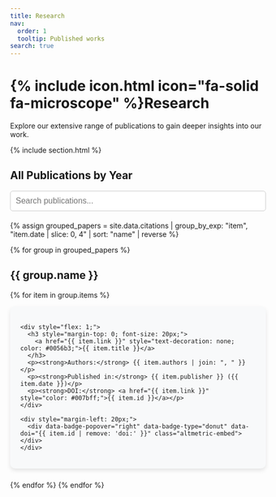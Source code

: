 ```yaml
---
title: Research
nav:
  order: 1
  tooltip: Published works
search: true
---
```


# {% include icon.html icon="fa-solid fa-microscope" %}Research

Explore our extensive range of publications to gain deeper insights into our work. 

{% include section.html %}

## All Publications by Year

<!-- Improved Search Box -->
<div style="margin-bottom: 20px;">
  <input type="text" id="search-box" placeholder="Search publications..." 
         style="width: 100%; padding: 10px; font-size: 16px; border: 1px solid #ccc; border-radius: 5px;">
</div>

<!-- Start of Publication List -->
<div id="publications-list">
  {% assign grouped_papers = site.data.citations | group_by_exp: "item", "item.date | slice: 0, 4" | sort: "name" | reverse %}

  {% for group in grouped_papers %}
  <h2 class="year-header">{{ group.name }}</h2>

  {% for item in group.items %}
  <div class="searchable-item" data-title="{{ item.title | downcase }}" data-authors="{{ item.authors | join: ', ' | downcase }}" data-journal="{{ item.publisher | downcase }}" style="background: #f8f9fa; padding: 20px; border-radius: 10px; box-shadow: 0px 4px 8px rgba(0,0,0,0.1); margin-bottom: 24px; display: flex; justify-content: space-between; align-items: center;">

    <div style="flex: 1;">
      <h3 style="margin-top: 0; font-size: 20px;">
        <a href="{{ item.link }}" style="text-decoration: none; color: #0056b3;">{{ item.title }}</a>
      </h3>
      <p><strong>Authors:</strong> {{ item.authors | join: ", " }}</p>
      <p><strong>Published in:</strong> {{ item.publisher }} ({{ item.date }})</p>
      <p><strong>DOI:</strong> <a href="{{ item.link }}" style="color: #007bff;">{{ item.id }}</a></p>
    </div>

    <div style="margin-left: 20px;">
      <div data-badge-popover="right" data-badge-type="donut" data-doi="{{ item.id | remove: 'doi:' }}" class="altmetric-embed"></div>
    </div>

  </div>
  {% endfor %}
  {% endfor %}
</div>

<script async src="https://d1bxh8uas1mnw7.cloudfront.net/assets/embed.js"></script>

<!-- 🔍 JavaScript for Search Filtering -->
<script>
document.addEventListener("DOMContentLoaded", function () {
    let searchBox = document.getElementById("search-box");
    let items = document.querySelectorAll(".searchable-item");
    let yearHeaders = document.querySelectorAll(".year-header");

    if (!searchBox || !items.length) {
        console.error("Search box or items not found.");
        return;
    }

    searchBox.addEventListener("input", function () {
        let query = searchBox.value.toLowerCase().trim();
        let hasResults = false;

        items.forEach(item => {
            let title = item.getAttribute("data-title");
            let authors = item.getAttribute("data-authors");
            let journal = item.getAttribute("data-journal");

            if (title.includes(query) || authors.includes(query) || journal.includes(query)) {
                item.style.display = "flex";
                hasResults = true;
            } else {
                item.style.display = "none";
            }
        });

        // Hide year headers if they have no visible papers
        yearHeaders.forEach(header => {
            let yearContainer = header.nextElementSibling;
            let visibleItems = yearContainer.querySelectorAll(".searchable-item[style*='display: flex']");
            header.style.display = visibleItems.length ? "block" : "none";
        });

        if (!hasResults) {
            console.warn("No matching results found.");
        }
    });
});
</script>
